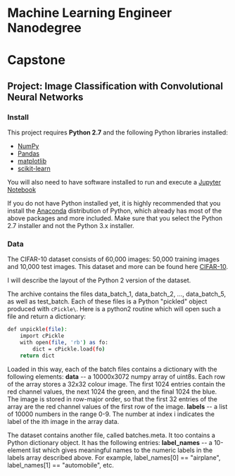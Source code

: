 # Machine Learning Engineer Nanodegree
# Capstone
## Project: Image Classification with Convolutional Neural Networks

### Install

This project requires **Python 2.7** and the following Python libraries installed:

- [NumPy](http://www.numpy.org/)
- [Pandas](http://pandas.pydata.org/)
- [matplotlib](http://matplotlib.org/)
- [scikit-learn](http://scikit-learn.org/stable/)

You will also need to have software installed to run and execute a [Jupyter Notebook](http://ipython.org/notebook.html)

If you do not have Python installed yet, it is highly recommended that you install the [Anaconda](http://continuum.io/downloads) distribution of Python, which already has most of the above packages and more included. Make sure that you select the Python 2.7 installer and not the Python 3.x installer.

### Data

The CIFAR-10 dataset consists of 60,000 images: 50,000 training images and 10,000 test images. This dataset and more can be found here [CIFAR-10](https://www.cs.toronto.edu/~kriz/cifar.html).

I will describe the layout of the Python 2 version of the dataset. 

The archive contains the files data_batch_1, data_batch_2, ..., data_batch_5, as well as test_batch. Each of these files is a Python "pickled" object produced with `cPickle\`. Here is a python2 routine which will open such a file and return a dictionary:

```bash
def unpickle(file):
    import cPickle
    with open(file, 'rb') as fo:
        dict = cPickle.load(fo)
    return dict   
```

Loaded in this way, each of the batch files contains a dictionary with the following elements:
**data** -- a 10000x3072 numpy array of uint8s. Each row of the array stores a 32x32 colour image. The first 1024 entries contain the red channel values, the next 1024 the green, and the final 1024 the blue. The image is stored in row-major order, so that the first 32 entries of the array are the red channel values of the first row of the image.
**labels** -- a list of 10000 numbers in the range 0-9. The number at index i indicates the label of the ith image in the array data.

The dataset contains another file, called batches.meta. It too contains a Python dictionary object. It has the following entries:
**label_names** -- a 10-element list which gives meaningful names to the numeric labels in the labels array described above. For example, label_names[0] == "airplane", label_names[1] == "automobile", etc.